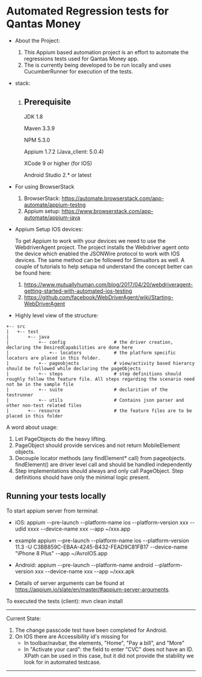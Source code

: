 # Automated Regression tests for Qantas Money
* About the Project: 
    1) This Appium based automation project is an effort to automate the regressions tests used for Qantas Money app.
    2) The is currently being developed to be run locally and uses CucumberRunner for execution of the tests.
    
* stack:
    1) Prerequisite 
       ------------
       JDK 1.8
        
       Maven 3.3.9
       
       NPM 5.3.0
       
       Appium 1.7.2 (Java_client: 5.0.4)
       
       XCode 9 or higher (for IOS)
       
       Android Studio 2.* or latest
* For using BrowserStack
  1) BrowserStack: https://automate.browserstack.com/app-automate/appium-testng
  2) Appium setup: https://www.browserstack.com/app-automate/appium-java
       
* Appium Setup IOS devices: 
    
  To get Appium to work with your devices we need to use the WebdriverAgent project. The project installs the Webdriver agent onto the device which enabled the JSONWire protocol to work with IOS devices. The same method can be followed for Simualtors as well. A couple of tutorials to help setupa nd understand the concept better can be found here:
  
  1) https://www.mutuallyhuman.com/blog/2017/04/20/webdriveragent-getting-started-with-automated-ios-testing
  2) https://github.com/facebook/WebDriverAgent/wiki/Starting-WebDriverAgent

* Highly level view of the structure:
    
````
+-- src
|   +-- test
|       +-- java
|           +-- config                  # the driver creation, declaring the DesiredCapabilities are done here                      
|               +-- locators            # the platform specific locators are placed in this folder.  
|           +-- pageobjects             # view/activity based hierarcy should be followed while declaring the pageObjects
|           +-- steps                   # step definitions should roughly follow the feature file. All steps regarding the scenario need not be in the sample file
|           +-- suite                   # declarition of the testrunner
|           +-- utils                   # Contains json parser and other non-test related files
|       +-- resource                    # the feature files are to be placed in this folder
````

A word about usage:
1) Let PageObjects do the heavy lifting. 
2) PageObject should provide services and not return MobileElement objects.
3) Decouple locator methods (any findElement* call) from pageobjects. findElement() are driver level call and should be handled independently
4) Step implementations should always and only call PageObject. Step definitions should have only the minimal logic present.
   
Running your tests locally
---------------------------

To start appium server from terminal:

* iOS:
appium --pre-launch --platform-name ios --platform-version xxx --udid xxxx --device-name xxx --app ~/xxx.app

* example
appium --pre-launch --platform-name ios --platform-version 11.3 -U C3BB859C-EBAA-4245-B432-FEAD9C81FB17 --device-name "iPhone 8 Plus" --app ~/AvroIOS.app

* Android:
appium --pre-launch --platform-name android --platform-version xxx --device-name xxx --app ~/xxx.apk

* Details of server arguments can be found at https://appium.io/slate/en/master/#appium-server-arguments.  

To executed the tests (client): mvn clean install

-----------------------------
 
Current State:
1) The change passcode test have been completed for Android.
2) On IOS there are Accessibility id's missing for
    * In toolbar/navbar, the elements, "Home", "Pay a bill", and "More"
    * In "Activate your card": the field to enter “CVC” does not have an ID.
    XPath can be used in this case, but it did not provide the stability we 
    look for in automated testcase.
---------------------------------
